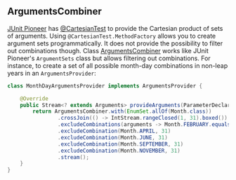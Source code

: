 <head>
  <title>ArgumentsCombiner</title>
</head>

## ArgumentsCombiner

[JUnit Pioneer](https://junit-pioneer.org/) has [@CartesianTest](https://junit-pioneer.org/docs/cartesian-product/) to provide the Cartesian product of sets of arguments. Using `@CartesianTest.MethodFactory` allows you to create argument sets programmatically. It does not provide the possibility to filter out combinations though. Class [ArgumentsCombiner](apidocs/com.github.robtimus.junit.support/com/github/robtimus/junit/support/params/ArgumentsCombiner.html) works like JUnit Pioneer's `ArgumentSets` class but allows filtering out combinations. For instance, to create a set of all possible month-day combinations in non-leap years in an `ArgumentsProvider`:

```java
class MonthDayArgumentsProvider implements ArgumentsProvider {

    @Override
    public Stream<? extends Arguments> provideArguments(ParameterDeclarations parameters, ExtensionContext context) {
        return ArgumentsCombiner.with(EnumSet.allOf(Month.class))
                .crossJoin(() -> IntStream.rangeClosed(1, 31).boxed())
                .excludeCombinations(arguments -> Month.FEBRUARY.equals(arguments[0]) && (int) arguments[1] > 28)
                .excludeCombination(Month.APRIL, 31)
                .excludeCombination(Month.JUNE, 31)
                .excludeCombination(Month.SEPTEMBER, 31)
                .excludeCombination(Month.NOVEMBER, 31)
                .stream();
    }
}
```
